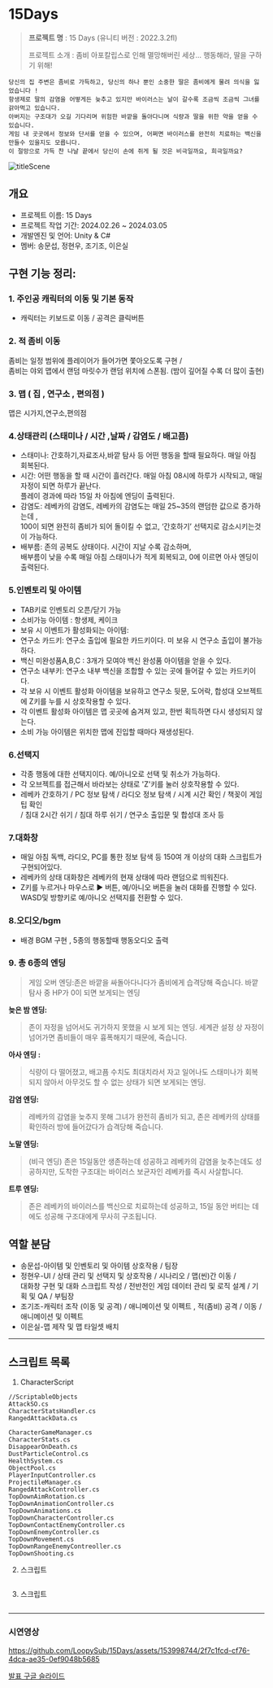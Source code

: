 <!-- 마크다운으로 작성하면 꾸밀 수 있어요 -->
# 15Days
> **프로젝트 명** : 15 Days (유니티 버전 : 2022.3.2fl)
> 
> 프로젝트 소개 : 좀비 아포칼립스로 인해 멸망해버린 세상… 행동해라, 딸을 구하기 위해!
    
    당신의 집 주변은 좀비로 가득하고, 당신의 하나 뿐인 소중한 딸은 좀비에게 물려 의식을 잃었습니다 !
    항생제로 딸의 감염을 어떻게든 늦추고 있지만 바이러스는 날이 갈수록 조금씩 조금씩 그녀를 갉아먹고 있습니다.
    아버지는 구조대가 오길 기다리며 위험한 바깥을 돌아다니며 식량과 딸을 위한 약을 얻을 수 있습니다.
    게임 내 곳곳에서 정보와 단서를 얻을 수 있으며, 어쩌면 바이러스를 완전히 치료하는 백신을 만들수 있을지도 모릅니다.
    이 절망으로 가득 찬 나날 끝에서 당신이 손에 쥐게 될 것은 비극일까요, 희극일까요?


![titleScene](https://github.com/LoopySub/15Days/assets/153998744/7520064e-9d3c-4de2-b461-db1211b83d17)

## 개요
 - 프로젝트 이름: 15 Days
 - 프로젝트 작업 기간: 2024.02.26 ~ 2024.03.05 
 - 개발엔진 및 언어: Unity & C#
 - 멤버: 송문섭, 정현우, 조기조, 이은실

## 구현 기능 정리:
### 1. 주인공 캐릭터의 이동 및 기본 동작  
- 캐릭터는 키보드로 이동 / 공격은 클릭버튼 

### 2. 적 좀비 이동 
좀비는 일정 범위에 플레이어가 들어가면 쫓아오도록 구현 / <br/> 
좀비는 야외 맵에서 랜덤 마릿수가 랜덤 위치에 스폰됨. (밤이 깊어질 수록 더 많이 출현) 

### 3. 맵 ( 집 , 연구소 , 편의점 )
맵은 시가지,연구소,편의점 

### 4.상태관리 (스태미나 / 시간 ,날짜 / 감염도 / 배고픔)
- 스태미나: 간호하기,자료조사,바깥 탐사 등 어떤 행동을 할때 필요하다. 매일 아침 회복된다.
- 시간: 어떤 행동을 할 때 시간이 흘러간다. 매일 아침 08시에 하루가 시작되고, 매일 자정이 되면 하루가 끝난다. <br/>
플레이 경과에 따라 15일 차 아침에 엔딩이 출력된다. 
- 감염도: 레베카의 감염도, 레베카의 감염도는 매일 25~35의 랜덤한 값으로 증가하는데 , <br/>
100이 되면 완전히 좀비가 되어 돌이킬 수 없고, ‘간호하기’ 선택지로  감소시키는것이 가능하다.
- 배부름: 존의 공복도 상태이다. 시간이 지날 수록 감소하며, <br/>
배부름이 낮을 수록 매일 아침 스태미나가 적게 회복되고,  0에 이르면 아사 엔딩이 출력된다.

### 5.인벤토리 및 아이템 
- TAB키로 인벤토리 오픈/닫기 가능
- 소비가능 아이템 : 항생제, 케이크
- 보유 시 이벤트가 활성화되는 아이템: 
- 연구소 카드키: 연구소 출입에 필요한 카드키이다. 미 보유 시 연구소 출입이 불가능하다.
- 백신 미완성품A,B,C : 3개가 모여야 백신 완성품 아이템을 얻을 수 있다.
- 연구소 내부키: 연구소 내부 백신을 조합할 수 있는 곳에 들어갈 수 있는 카드키이다.
- 각 보유 시 이벤트 활성화 아이템을 보유하고 연구소 뒷문, 도어락, 합성대 오브젝트에 Z키를 누를 시 상호작용할 수 있다.
- 각 이벤트 활성화 아이템은 맵 곳곳에 숨겨져 있고, 한번 획득하면 다시 생성되지 않는다.
- 소비 가능 아이템은 위치한 맵에 진입할 때마다 재생성된다.

### 6.선택지
- 각종 행동에 대한 선택지이다. 예/아니오로 선택 및 취소가 가능하다.
- 각 오브젝트를 접근해서 바라보는 상태로 'Z'키를 눌러 상호작용할 수 있다.
- 레베카 간호하기 / PC 정보 탐색 / 라디오 정보 탐색 / 시계 시간 확인 / 책꽂이 게임팁 확인 <br/>
/ 침대 2시간 쉬기 / 침대 하루 쉬기 / 연구소 출입문 및 합성대 조사 등

### 7.대화창
- 매일 아침 독백, 라디오, PC를 통한 정보 탐색 등 150여 개 이상의 대화 스크립트가 구현되어있다. 
- 레베카의 상태 대화창은 레베카의 현재 상태에 따라 랜덤으로 띄워진다.
- Z키를 누르거나 마우스로 ▶ 버튼, 예/아니오 버튼을 눌러 대화를 진행할 수 있다.<br/>
WASD및 방향키로 예/아니오 선택지를 전환할 수 있다.

### 8.오디오/bgm
- 배경 BGM 구현 , 5종의 행동할때 행동오디오 출력 

### 9. 총 6종의 엔딩
> 게임 오버 엔딩:존은 바깥을 싸돌아다니다가 좀비에게 습격당해 죽습니다.
> 바깥 탐사 중 HP가 0이 되면 보게되는 엔딩

**늦은 밤 엔딩:** 
> 존이 자정을 넘어서도 귀가하지 못했을 시 보게 되는 엔딩.
> 세계관 설정 상 자정이 넘어가면 좀비들이 매우 흉폭해지기 때문에, 죽습니다.

**아사 엔딩 :**
> 식량이 다 떨어졌고, 배고픔 수치도 최대치라서 자고 일어나도 스태미나가 회복되지 않아서 아무것도 할 수 없는 상태가 되면 보게되는 엔딩.

**감염 엔딩:**
> 레베카의 감염을 늦추지 못해 그녀가 완전히 좀비가 되고, 
> 존은 레베카의 상태를 확인하러 방에 들어갔다가 습격당해 죽습니다.

**노말 엔딩:** 
> (비극 엔딩) 존은 15일동안 생존하는데 성공하고 레베카의 감염을 늦추는데도 성공하지만, 도착한 구조대는 바이러스 보균자인 레베카를 즉시 사살합니다.

**트루 엔딩:**
> 존은 레베카의 바이러스를 백신으로 치료하는데 성공하고, 15일 동안 버티는 데에도 성공해 구조대에게 무사히 구조됩니다.


## 역할 분담
- 송문섭-아이템 및 인벤토리 및 아이템 상호작용 / 팀장
- 정현우-UI / 상태 관리 및 선택지 및 상호작용 / 시나리오 / 맵(씬)간 이동 / <br/> 
대화창 구현 및 대화 스크립트 작성 / 전반전인 게임 데이터 관리 및 로직 설계 / 기획 및 QA / 부팀장
- 조기조-캐릭터 조작 (이동 및 공격) / 애니메이션 및 이펙트 ,  적(좀비) 공격 / 이동 / 애니메이션 및 이펙트
- 이은실-맵 제작 및 맵 타일셋 배치 <br/> 


---
## 스크립트 목록

1. CharacterScript
```
//ScriptableObjects
AttackSO.cs
CharacterStatsHandler.cs
RangedAttackData.cs

CharacterGameManager.cs
CharacterStats.cs
DisappearOnDeath.cs
DustParticleControl.cs
HealthSystem.cs
ObjectPool.cs
PlayerInputController.cs
ProjectileManager.cs
RangedAttackController.cs
TopDownAimRotation.cs
TopDownAnimationController.cs
TopDownAnimations.cs
TopDownCharacterController.cs
TopDownContactEnemyController.cs
TopDownEnemyController.cs
TopDownMovement.cs
TopDownRangeEnemyContreoller.cs
TopDownShooting.cs
```
2. 스크립트
```

```

3. 스크립트 
```

```

---
### 시연영상




https://github.com/LoopySub/15Days/assets/153998744/2f7c1fcd-cf76-4dca-ae35-0ef9048b5685




[발표 구글 슬라이드](https://docs.google.com/presentation/d/e/2PACX-1vQmuseV9kTzGkwgsivGAydbM1kgfFf7MGu_f-L25PPmHVdY6-LWTncYL4UxCS115Qfu1RHSjbE8xAN4/pub?start=true&loop=true&delayms=3000&slide=id.g2bf18da56ac_0_11810)
    
